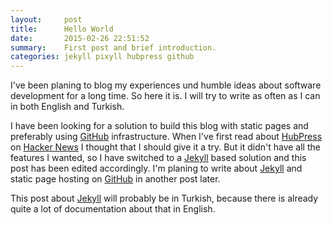 ```yaml
---
layout:     post
title:      Hello World
date:       2015-02-26 22:51:52
summary:    First post and brief introduction.
categories: jekyll pixyll hubpress github
---
```



I've been planing to blog my experiences und humble ideas about software development for a long time. So here it is. I will try to write as often as I can in both English and Turkish.


I have been looking for a solution to build this blog with static pages and preferably using [GitHub](https://github.com) infrastructure. When I've first read about [HubPress](http://hubpress.io) on [Hacker News](https://news.ycombinator.com/item?id=9020429) I thought that I should give it a try. But it didn't have all the features I wanted, so I have switched to a  [Jekyll](http://jekyllrb.com) based solution and this post has been edited accordingly. I'm planing to write about [Jekyll](http://jekyllrb.com) and static page hosting on [GitHub](https://github.com) in another post later.

This post about [Jekyll](http://jekyllrb.com) will probably be in Turkish, because there is already quite a lot of documentation about that in English.
